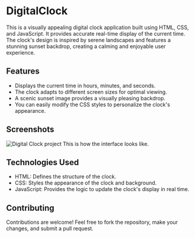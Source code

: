 # DigitalClock

<p>This is a visually appealing digital clock application built using HTML, CSS, and JavaScript. It provides accurate real-time display of the current time. The clock's design is inspired by serene landscapes and features a stunning sunset backdrop, creating a calming and enjoyable user experience.</p>


## Features

- Displays the current time in hours, minutes, and seconds.
- The clock adapts to different screen sizes for optimal viewing.
- A scenic sunset image provides a visually pleasing backdrop.
- You can easily modify the CSS styles to personalize the clock's appearance.


## Screenshots
![Digital Clock project](https://drive.google.com/file/d/1NDwmGQZJlAQOAd4kwivLq6YV7JwH75--/view?usp=sharing)
This is how the interface looks like.


## Technologies Used
- HTML: Defines the structure of the clock.
- CSS: Styles the appearance of the clock and background.
- JavaScript: Provides the logic to update the clock's display in real time.


## Contributing
Contributions are welcome! Feel free to fork the repository, make your changes, and submit a pull request.
